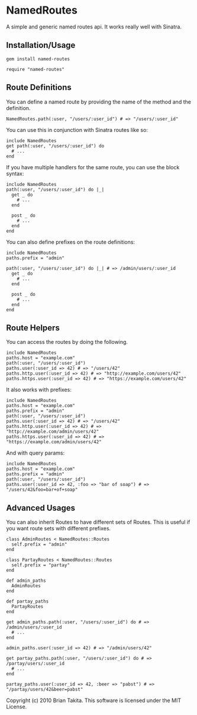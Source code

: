 # NamedRoutes

A simple and generic named routes api. It works really well with Sinatra.

## Installation/Usage

    gem install named-routes

    require "named-routes"

## Route Definitions

You can define a named route by providing the name of the method and the definition.

    NamedRoutes.path(:user, "/users/:user_id") # => "/users/:user_id"

You can use this in conjunction with Sinatra routes like so:

    include NamedRoutes
    get path(:user, "/users/:user_id") do
      # ...
    end

If you have multiple handlers for the same route, you can use the block syntax:

    include NamedRoutes
    path(:user, "/users/:user_id") do |_|
      get _ do
        # ...
      end

      post _ do
        # ...
      end
    end

You can also define prefixes on the route definitions:

    include NamedRoutes
    paths.prefix = "admin"

    path(:user, "/users/:user_id") do |_| # => /admin/users/:user_id
      get _ do
        # ...
      end

      post _ do
        # ...
      end
    end

## Route Helpers

You can access the routes by doing the following.

    include NamedRoutes
    paths.host = "example.com"
    path(:user, "/users/:user_id")
    paths.user(:user_id => 42) # => "/users/42"
    paths.http.user(:user_id => 42) # => "http://example.com/users/42"
    paths.https.user(:user_id => 42) # => "https://example.com/users/42"

It also works with prefixes:

    include NamedRoutes
    paths.host = "example.com"
    paths.prefix = "admin"
    path(:user, "/users/:user_id")
    paths.user(:user_id => 42) # => "/users/42"
    paths.http.user(:user_id => 42) # => "http://example.com/admin/users/42"
    paths.https.user(:user_id => 42) # => "https://example.com/admin/users/42"

And with query params:

    include NamedRoutes
    paths.host = "example.com"
    paths.prefix = "admin"
    path(:user, "/users/:user_id")
    paths.user(:user_id => 42, :foo => "bar of soap") # => "/users/42&foo=bar+of+soap"

## Advanced Usages

You can also inherit Routes to have different sets of Routes. This is useful if you want route sets with different prefixes.

    class AdminRoutes < NamedRoutes::Routes
      self.prefix = "admin"
    end

    class PartayRoutes < NamedRoutes::Routes
      self.prefix = "partay"
    end

    def admin_paths
      AdminRoutes
    end

    def partay_paths
      PartayRoutes
    end

    get admin_paths.path(:user, "/users/:user_id") do # => /admin/users/:user_id
      # ...
    end

    admin_paths.user(:user_id => 42) # => "/admin/users/42"

    get partay_paths.path(:user, "/users/:user_id") do # => /partay/users/:user_id
      # ...
    end

    partay_paths.user(:user_id => 42, :beer => "pabst") # => "/partay/users/42&beer=pabst"

Copyright (c) 2010 Brian Takita. This software is licensed under the MIT License.
